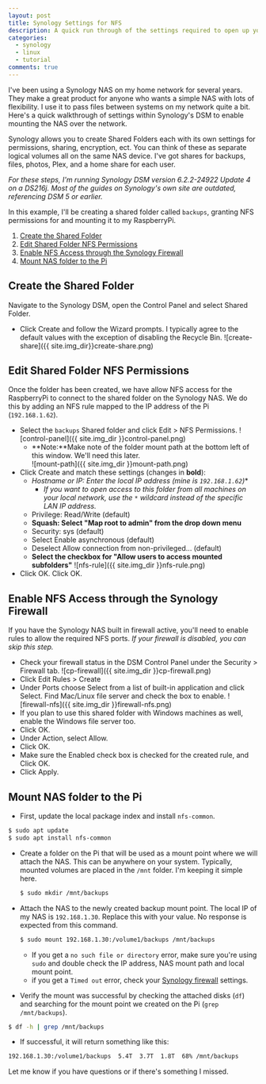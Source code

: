 ```yaml
---
layout: post
title: Synology Settings for NFS 
description: A quick run through of the settings required to open up your Synology NAS for mounting via NFS.
categories: 
  - synology
  - linux
  - tutorial
comments: true
---
```

I've been using a Synology NAS on my home network for several years. They make a great product for anyone who wants a simple NAS with lots of flexibility. I use it to pass files between systems on my network quite a bit. Here's a quick walkthrough of settings within Synology's DSM to enable mounting the NAS over the network.  
<!--more-->

Synology allows you to create Shared Folders each with its own settings for permissions, sharing, encryption, ect. You can think of these as separate logical volumes all on the same NAS device. I've got shares for backups, files, photos, Plex, and a home share for each user.

*For these steps, I'm running Synology DSM version 6.2.2-24922 Update 4 on a DS216j. Most of the guides on Synology's own site are outdated, referencing DSM 5 or earlier.*

In this example, I'll be creating a shared folder called `backups`, granting NFS permissions for and mounting it to my RaspberryPi.

1. [Create the Shared Folder](#create-the-shared-folder)
2. [Edit Shared Folder NFS Permissions](#edit-shared-folder-nfs-permissions)
3. [Enable NFS Access through the Synology Firewall](#enable-nfs-access-through-the-synology-firewall)
4. [Mount NAS folder to the Pi](#mount-nas-folder-to-the-pi)


## Create the Shared Folder  

Navigate to the Synology DSM, open the Control Panel and select Shared Folder.
  - Click Create and follow the Wizard prompts. I typically agree to the default values with the exception of disabling the Recycle Bin.
    ![create-share]({{ site.img_dir}}create-share.png)

## Edit Shared Folder NFS Permissions  

Once the folder has been created, we have allow NFS access for the RaspberryPi to connect to the shared folder on the Synology NAS. We do this by adding an NFS rule mapped to the IP address of the Pi (`192.168.1.62`).
  - Select the `backups` Shared folder and click Edit > NFS Permissions.
  ![control-panel]({{ site.img_dir }}control-panel.png)
    - **Note:**Make note of the folder mount path at the bottom left of this window. We'll need this later.  
    ![mount-path]({{ site.img_dir }}mount-path.png)
  - Click Create and match these settings (changes in **bold**):
    - **Hostname or IP*: Enter the local IP address (mine is `192.168.1.62`)**
      - *If you want to open access to this folder from all machines on your local network, use the `*` wildcard instead of the specific LAN IP address.*
    - Privilege: Read/Write (default)
    - **Squash: Select "Map root to admin" from the drop down menu**
    - Security: sys (default)
    - Select Enable asynchronous (default)
    - Deselect Allow connection from non-privileged... (default)
    - **Select the checkbox for "Allow users to access mounted subfolders"**
  ![nfs-rule]({{ site.img_dir }}nfs-rule.png)
  - Click OK. Click OK. 

## Enable NFS Access through the Synology Firewall  

If you have the Synology NAS built in firewall active, you'll need to enable rules to allow the required NFS ports. *If your firewall is disabled, you can skip this step.*

- Check your firewall status in the DSM Control Panel under the Security > Firewall tab.
  ![cp-firewall]({{ site.img_dir }}cp-firewall.png)
- Click Edit Rules > Create 
- Under Ports choose Select from a list of built-in application and click Select. Find Mac/Linux file server and check the box to enable. 
  ![firewall-nfs]({{ site.img_dir }}firewall-nfs.png)
- If you plan to use this shared folder with Windows machines as well, enable the Windows file server too. 
- Click OK.
- Under Action, select Allow.
- Click OK.
- Make sure the Enabled check box is checked for the created rule, and Click OK.
- Click Apply.

## Mount NAS folder to the Pi

- First, update the local package index and install `nfs-common`.
```bash
$ sudo apt update
$ sudo apt install nfs-common
```
- Create a folder on the Pi that will be used as a mount point where we will attach the NAS. This can be anywhere on your system. Typically, mounted volumes are placed in the `/mnt` folder. I'm keeping it simple here.
  ```bash
  $ sudo mkdir /mnt/backups
  ```
- Attach the NAS to the newly created backup mount point. The local IP of my NAS is `192.168.1.30`. Replace this with your value. No response is expected from this command.
  ```bash
  $ sudo mount 192.168.1.30:/volume1/backups /mnt/backups
  ```
  - If you get a `no such file or directory` error, make sure you're using `sudo` and double check the IP address, NAS mount path and local mount point.
  - if you get a `Timed out` error, check your [Synology firewall](#enable-nfs-access-through-the-synology-firewall) settings.  

 - Verify the mount was successful by checking the attached disks (`df`) and searching for the mount point we created on the Pi (`grep /mnt/backups`). 
  ```bash
  $ df -h | grep /mnt/backups
  ```
  - If successful, it will return something like this: 
  ```bash 
  192.168.1.30:/volume1/backups  5.4T  3.7T  1.8T  68% /mnt/backups
  ```

Let me know if you have questions or if there's something I missed.